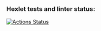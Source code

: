 ### Hexlet tests and linter status:
[![Actions Status](https://github.com/Nikita-Illarionov/data-analytics-project-92/actions/workflows/hexlet-check.yml/badge.svg)](https://github.com/Nikita-Illarionov/data-analytics-project-92/actions)